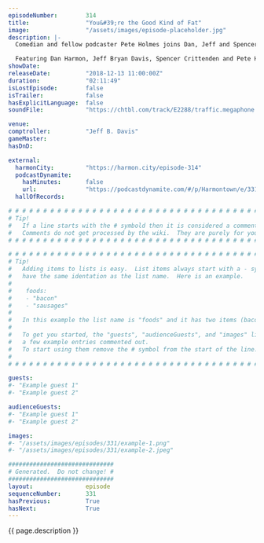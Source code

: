 ```yaml
---
episodeNumber:        314
title:                "You&#39;re the Good Kind of Fat"
image:                "/assets/images/episode-placeholder.jpg"
description: |-
  Comedian and fellow podcaster Pete Holmes joins Dan, Jeff and Spencer to answer: What Hurts Pete Holmes?

  Featuring Dan Harmon, Jeff Bryan Davis, Spencer Crittenden and Pete Holmes.
showDate:             
releaseDate:          "2018-12-13 11:00:00Z"
duration:             "02:11:49"
isLostEpisode:        false
isTrailer:            false
hasExplicitLanguage:  false
soundFile:            "https://chtbl.com/track/E2288/traffic.megaphone.fm/STA8064478533.mp3"

venue:                
comptroller:          "Jeff B. Davis"
gameMaster:           
hasDnD:               

external:
  harmonCity:         "https://harmon.city/episode-314"
  podcastDynamite:
    hasMinutes:       false
    url:              "https://podcastdynamite.com/#/p/Harmontown/e/331/314"
  hallOfRecords:      

# # # # # # # # # # # # # # # # # # # # # # # # # # # # # # # # # # # # # # # # # # # # #
# Tip!
#   If a line starts with the # symbold then it is considered a comment.
#   Comments do not get processed by the wiki.  They are purely for your information.
# # # # # # # # # # # # # # # # # # # # # # # # # # # # # # # # # # # # # # # # # # # # #

# # # # # # # # # # # # # # # # # # # # # # # # # # # # # # # # # # # # # # # # # # # # #
# Tip!
#   Adding items to lists is easy.  List items always start with a - symbol and have
#   have the same identation as the list name.  Here is an example.
#
#    foods:
#    - "bacon"
#    - "sausages"
#
#   In this example the list name is "foods" and it has two items (bacon, and sausages).
#
#   To get you started, the "guests", "audienceGuests", and "images" lists below have
#   a few example entries commented out.
#   To start using them remove the # symbol from the start of the line.
#
# # # # # # # # # # # # # # # # # # # # # # # # # # # # # # # # # # # # # # # # # # # # #

guests:
#- "Example guest 1"
#- "Example guest 2"

audienceGuests:
#- "Example guest 1"
#- "Example guest 2"

images:
#- "/assets/images/episodes/331/example-1.png"
#- "/assets/images/episodes/331/example-2.jpeg"

##############################
# Generated.  Do not change! #
##############################
layout:               episode
sequenceNumber:       331
hasPrevious:          True
hasNext:              True
---
```


<!-- The episode description will be rendered here -->
{{ page.description }}

<!-- Add your content BELOW here -->
<!-- vvvvvvvvvvvvvvvvvvvvvvvvvvv -->




<!-- ^^^^^^^^^^^^^^^^^^^^^^^^^^^ -->
<!-- Add your content ABOVE here -->

<!-- The episode gallery will be rendered here -->